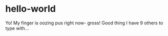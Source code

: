 # hello-world
Yo!
My finger is oozing pus right now- gross! Good thing I have 9 others to type with...
